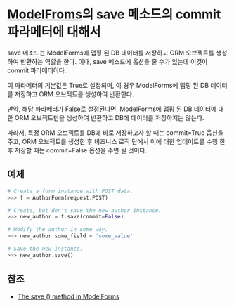 # [ModelFroms](https://docs.djangoproject.com/en/dev/topics/forms/modelforms/#topics-forms-modelforms)의 save 메소드의 commit 파라메터에 대해서

save 메소드는 ModelForms에 맵핑 된 DB 데이터를 저장하고 ORM 오브젝트를 생성하여 반환하는 역할을 한다. 이때, save 메소드에 옵션을 줄 수가 있는데 이것이 commit 파라메터이다.

이 파라메터의 기본값은 True로 설정되며, 이 경우 ModelForms에 맵핑 된 DB 데이터를 저장하고 ORM 오브젝트를 생성하여 반환한다.

만약, 해당 파라메터가 False로 설정된다면, ModelForms에 맵핑 된 DB 데이터에 대한 ORM 오브젝트만을 생성하여 반환하고 DB에 데이터를 저장하지는 않는다.

따라서, 특정 ORM 오브젝트를 DB에 바로 저장하고자 할 때는 commit=True 옵션을 주고, ORM 오브젝트를 생성한 후 비즈니스 로직 단에서 이에 대한 업데이트를 수행 한 후 저장할 때는 commit=False 옵션을 주면 될 것이다. 

## 예제

```python
# Create a form instance with POST data.
>>> f = AuthorForm(request.POST)

# Create, but don't save the new author instance.
>>> new_author = f.save(commit=False)

# Modify the author in some way.
>>> new_author.some_field = 'some_value'

# Save the new instance.
>>> new_author.save()
```

## 참조

* [The save () method in ModelForms](https://docs.djangoproject.com/en/dev/topics/forms/modelforms/#the-save-method)
